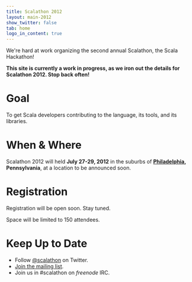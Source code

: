 ```yaml
---
title: Scalathon 2012
layout: main-2012
show_twitter: false
tab: home
logo_in_content: true
---
```


We're hard at work organizing the second annual Scalathon, the Scala Hackathon!

**This site is currently a work in progress, as we iron out the details for
Scalathon 2012. Stop back often!**

# Goal

To get Scala developers contributing to the language, its tools, and its
libraries.

# When & Where

Scalathon 2012 will held **July 27-29, 2012** in the suburbs of
**[Philadelphia](http://en.wikipedia.org/wiki/Philadelphia), Pennsylvania**,
at a location to be announced soon.

# Registration

Registration will be open soon. Stay tuned.

Space will be limited to 150 attendees.

# Keep Up to Date

* Follow [@scalathon](http://twitter.com/#!/scalathon) on Twitter.
* [Join the mailing list](http://groups.google.com/group/scalathon).
* Join us in #scalathon on *freenode* IRC.
